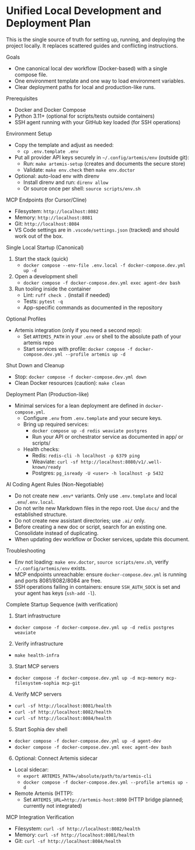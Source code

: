 # Unified Local Development and Deployment Plan

This is the single source of truth for setting up, running, and deploying the project locally. It replaces scattered guides and conflicting instructions.

Goals
- One canonical local dev workflow (Docker-based) with a single compose file.
- One environment template and one way to load environment variables.
- Clear deployment paths for local and production-like runs.

Prerequisites
- Docker and Docker Compose
- Python 3.11+ (optional for scripts/tests outside containers)
- SSH agent running with your GitHub key loaded (for SSH operations)

Environment Setup
- Copy the template and adjust as needed:
  - `cp .env.template .env`
- Put all provider API keys securely in `~/.config/artemis/env` (outside git):
  - Run: `make artemis-setup` (creates and documents the secure store)
  - Validate: `make env.check` then `make env.doctor`
- Optional: auto-load env with direnv
  - Install direnv and run: `direnv allow`
  - Or source once per shell: `source scripts/env.sh`

MCP Endpoints (for Cursor/Cline)
- Filesystem: `http://localhost:8082`
- Memory:     `http://localhost:8081`
- Git:        `http://localhost:8084`
- VS Code settings are in `.vscode/settings.json` (tracked) and should work out of the box.

Single Local Startup (Canonical)
1) Start the stack (quick)
   - `docker compose --env-file .env.local -f docker-compose.dev.yml up -d`
2) Open a development shell
   - `docker compose -f docker-compose.dev.yml exec agent-dev bash`
3) Run tooling inside the container
   - Lint: `ruff check .` (install if needed)
   - Tests: `pytest -q`
   - App-specific commands as documented in the repository

Optional Profiles
- Artemis integration (only if you need a second repo):
  - Set `ARTEMIS_PATH` in your `.env` or shell to the absolute path of your artemis repo
  - Start services with profile: `docker compose -f docker-compose.dev.yml --profile artemis up -d`

Shut Down and Cleanup
- Stop: `docker compose -f docker-compose.dev.yml down`
- Clean Docker resources (caution): `make clean`

Deployment Plan (Production-like)
- Minimal services for a lean deployment are defined in `docker-compose.yml`.
  - Configure `.env` from `.env.template` and your secure keys.
  - Bring up required services:
    - `docker compose up -d redis weaviate postgres`
    - Run your API or orchestrator service as documented in app/ or scripts/
  - Health checks:
    - Redis: `redis-cli -h localhost -p 6379 ping`
    - Weaviate: `curl -sf http://localhost:8080/v1/.well-known/ready`
    - Postgres: `pg_isready -U <user> -h localhost -p 5432`

AI Coding Agent Rules (Non-Negotiable)
- Do not create new `.env*` variants. Only use `.env.template` and local `.env`/`.env.local`.
- Do not write new Markdown files in the repo root. Use `docs/` and the established structure.
- Do not create new assistant directories; use `.ai/` only.
- Before creating a new doc or script, search for an existing one. Consolidate instead of duplicating.
- When updating dev workflow or Docker services, update this document.

Troubleshooting
- Env not loading: `make env.doctor`, `source scripts/env.sh`, verify `~/.config/artemis/env` exists.
- MCP endpoints unreachable: ensure `docker-compose.dev.yml` is running and ports 8081/8082/8084 are free.
- SSH operations failing in containers: ensure `SSH_AUTH_SOCK` is set and your agent has keys (`ssh-add -l`).

Complete Startup Sequence (with verification)
1) Start infrastructure
- `docker compose -f docker-compose.dev.yml up -d redis postgres weaviate`
2) Verify infrastructure
- `make health-infra`
3) Start MCP servers
- `docker compose -f docker-compose.dev.yml up -d mcp-memory mcp-filesystem-sophia mcp-git`
4) Verify MCP servers
- `curl -sf http://localhost:8081/health`
- `curl -sf http://localhost:8082/health`
- `curl -sf http://localhost:8084/health`
5) Start Sophia dev shell
- `docker compose -f docker-compose.dev.yml up -d agent-dev`
- `docker compose -f docker-compose.dev.yml exec agent-dev bash`
6) Optional: Connect Artemis sidecar
- Local sidecar:
  - `export ARTEMIS_PATH=/absolute/path/to/artemis-cli`
  - `docker compose -f docker-compose.dev.yml --profile artemis up -d`
- Remote Artemis (HTTP):
  - Set `ARTEMIS_URL=http://artemis-host:8090` (HTTP bridge planned; currently not integrated)

MCP Integration Verification
- Filesystem: `curl -sf http://localhost:8082/health`
- Memory:     `curl -sf http://localhost:8081/health`
- Git:        `curl -sf http://localhost:8084/health`
